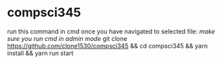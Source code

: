 # compsci345

run this command in cmd once you have navigated to selected file: 
*make sure you run cmd in admin mode*
git clone https://github.com/clone1530/compsci345 && cd compsci345 && yarn install && yarn run start

